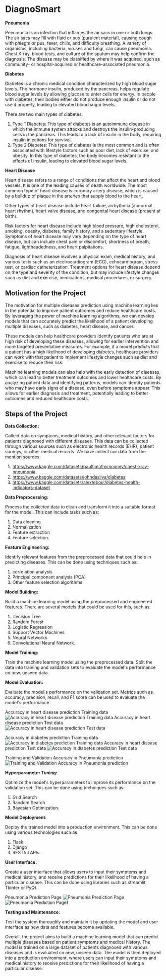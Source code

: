 # DiagnoSmart

**Pneumonia**

Pneumonia is an infection that inflames the air sacs in one or both lungs. The air sacs may fill with fluid or pus (purulent material), causing cough with phlegm or pus, fever, chills, and difficulty breathing. A variety of organisms, including bacteria, viruses and fungi, can cause pneumonia. Chest X-ray, blood tests, and culture of the sputum may help confirm the diagnosis. The disease may be classified by where it was acquired, such as community- or hospital-acquired or healthcare-associated pneumonia.

**Diabetes**

Diabetes is a chronic medical condition characterized by high blood sugar levels. The hormone insulin, produced by the pancreas, helps regulate blood sugar levels by allowing glucose to enter cells for energy. In people with diabetes, their bodies either do not produce enough insulin or do not use it properly, leading to elevated blood sugar levels.

There are two main types of diabetes:
1. Type 1 Diabetes: This type of diabetes is an autoimmune disease in which the immune system attacks and destroys the insulin-producing cells in the pancreas. This leads to a lack of insulin in the body, requiring insulin injections for survival.
2. Type 2 Diabetes: This type of diabetes is the most common and is often associated with lifestyle factors such as poor diet, lack of exercise, and obesity. In this type of diabetes, the body becomes resistant to the effects of insulin, leading to elevated blood sugar levels.

**Heart Disease**

Heart disease refers to a range of conditions that affect the heart and blood vessels. It is one of the leading causes of death worldwide. The most common type of heart disease is coronary artery disease, which is caused by a buildup of plaque in the arteries that supply blood to the heart.

Other types of heart disease include heart failure, arrhythmia (abnormal heart rhythm), heart valve disease, and congenital heart disease (present at birth).

Risk factors for heart disease include high blood pressure, high cholesterol, smoking, obesity, diabetes, family history, and a sedentary lifestyle. Symptoms of heart disease may vary depending on the type of heart disease, but can include chest pain or discomfort, shortness of breath, fatigue, lightheadedness, and heart palpitations.

Diagnosis of heart disease involves a physical exam, medical history, and various tests such as an electrocardiogram (ECG), echocardiogram, stress test, or cardiac catheterization. Treatment options for heart disease depend on the type and severity of the condition, but may include lifestyle changes such as diet and exercise, medications, medical procedures, or surgery.

**Motivation for the Project** 
-----------------------------------------------------------------
The motivation for multiple diseases prediction using machine learning lies in the potential to improve patient outcomes and reduce healthcare costs. By leveraging the power of machine learning algorithms, we can develop models that can accurately predict the likelihood of a patient developing multiple diseases, such as diabetes, heart disease, and cancer.

These models can help healthcare providers identify patients who are at high risk of developing these diseases, allowing for earlier intervention and more targeted preventative measures. For example, if a model predicts that a patient has a high likelihood of developing diabetes, healthcare providers can work with that patient to implement lifestyle changes such as diet and exercise to reduce their risk.

Machine learning models can also help with the early detection of diseases, which can lead to better treatment outcomes and lower healthcare costs. By analyzing patient data and identifying patterns, models can identify patients who may have early signs of a disease, even before symptoms appear. This allows for earlier diagnosis and treatment, potentially leading to better outcomes and reduced healthcare costs.

**Steps of the Project**
-----------------------------------------------------------------
**Data Collection:**

Collect data on symptoms, medical history, and other relevant factors for patients diagnosed with different diseases. This data can be collected through various sources such as electronic health records (EHR), patient surveys, or other medical records. We have collect our data from the mention sources:
1. https://www.kaggle.com/datasets/paultimothymooney/chest-xray-pneumonia
2. https://www.kaggle.com/datasets/johndasilva/diabetes
3. https://www.kaggle.com/datasets/alexteboul/diabetes-health-indicators-dataset


**Data Preprocessing:**

Process the collected data to clean and transform it into a suitable format for the model. This can include tasks such as:
1. Data cleaning 
2. Normalization 
3. Feature extraction
4. Feature selection.


**Feature Engineering:**

Identify relevant features from the preprocessed data that could help in predicting diseases. This can be done using techniques such as:
1. correlation analysis
2. Principal component analysis (PCA)
3. Other feature selection algorithms.


**Model Building:**

Build a machine learning model using the preprocessed and engineered features. There are several models that could be used for this, such as: 
1. Decision Tree
2. Random Forest
3. Logistic Regression
4. Support Vector Machines
5. Neural Networks
6. Convolutional Neural Network.


**Model Training:**

Train the machine learning model using the preprocessed data. Split the data into training and validation sets to evaluate the model's performance on new, unseen data.


**Model Evaluation:**

Evaluate the model's performance on the validation set. Metrics such as accuracy, precision, recall, and F1 score can be used to evaluate the model's performance.

Accuracy in heart disease prediction Training data
![Accuracy in heart disease prediction Training data](https://github.com/NAYANCSE27/DiagnoSmart/blob/main/images/9.png "Accuracy in heart disease prediction Training data")
Accuracy in heart disease prediction Test data
![Accuracy in heart disease prediction Test data]( https://github.com/NAYANCSE27/DiagnoSmart/blob/main/images/10.png "Accuracy in heart disease prediction Test data")

Accuracy in diabetes prediction Training data
![Accuracy in diabetes prediction Training data](https://github.com/NAYANCSE27/DiagnoSmart/blob/main/images/6.png "Accuracy in diabetes prediction Training data")
Accuracy in heart disease prediction Test data
![Accuracy in  diabetes prediction Test data]( https://github.com/NAYANCSE27/DiagnoSmart/blob/main/images/7.png "Accuracy in diabetes prediction Test data")

Training and Validation Accuracy in Pneumonia prediction
![Training and Validation Accuracy in Pneumonia prediction]( https://github.com/NAYANCSE27/DiagnoSmart/blob/main/images/3.png "Training and Validation Accuracy in Pneumonia prediction")

**Hyperparameter Tuning:**

Optimize the model's hyperparameters to improve its performance on the validation set. This can be done using techniques such as:
1. Grid Search
2. Random Search
3. Bayesian Optimization.


**Model Deployment:**

Deploy the trained model into a production environment. This can be done using various technologies such as
1. Flask
2. Django
3. RESTful APIs.


**User Interface:**

Create a user interface that allows users to input their symptoms and medical history, and receive predictions for their likelihood of having a particular disease. This can be done using libraries such as streamlit, Tkinter or PyQt.

Pneumonia Prediction Page
![Pneumonia Prediction Page](https://github.com/NAYANCSE27/DiagnoSmart/blob/main/images/12.JPG "Pneumonia Prediction Page")
![Pneumonia Prediction Page1](https://github.com/NAYANCSE27/DiagnoSmart/blob/main/images/13.JPG "Pneumonia Prediction Page1")


**Testing and Maintenance:**

Test the system thoroughly and maintain it by updating the model and user interface as new data and features become available.

Overall, the project aims to build a machine learning model that can predict multiple diseases based on patient symptoms and medical history. The model is trained on a large dataset of patients diagnosed with various diseases and is evaluated on new, unseen data. The model is then deployed into a production environment, where users can input their symptoms and medical history to receive predictions for their likelihood of having a particular disease.
